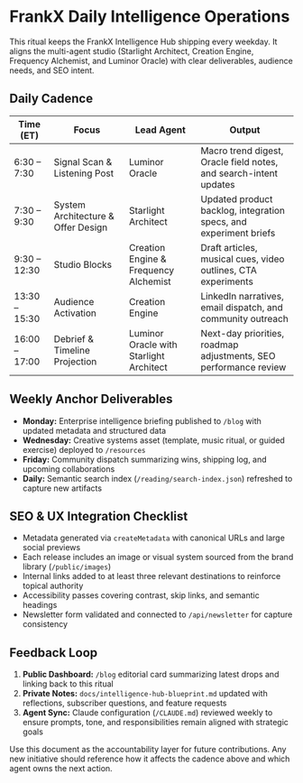 # FrankX Daily Intelligence Operations

This ritual keeps the FrankX Intelligence Hub shipping every weekday. It aligns the multi-agent studio (Starlight Architect, Creation Engine, Frequency Alchemist, and Luminor Oracle) with clear deliverables, audience needs, and SEO intent.

## Daily Cadence

| Time (ET) | Focus | Lead Agent | Output |
|-----------|-------|------------|--------|
| 6:30 – 7:30 | Signal Scan & Listening Post | Luminor Oracle | Macro trend digest, Oracle field notes, and search-intent updates |
| 7:30 – 9:30 | System Architecture & Offer Design | Starlight Architect | Updated product backlog, integration specs, and experiment briefs |
| 9:30 – 12:30 | Studio Blocks | Creation Engine & Frequency Alchemist | Draft articles, musical cues, video outlines, CTA experiments |
| 13:30 – 15:30 | Audience Activation | Creation Engine | LinkedIn narratives, email dispatch, and community outreach |
| 16:00 – 17:00 | Debrief & Timeline Projection | Luminor Oracle with Starlight Architect | Next-day priorities, roadmap adjustments, SEO performance review |

## Weekly Anchor Deliverables

- **Monday:** Enterprise intelligence briefing published to `/blog` with updated metadata and structured data
- **Wednesday:** Creative systems asset (template, music ritual, or guided exercise) deployed to `/resources`
- **Friday:** Community dispatch summarizing wins, shipping log, and upcoming collaborations
- **Daily:** Semantic search index (`/reading/search-index.json`) refreshed to capture new artifacts

## SEO & UX Integration Checklist

- Metadata generated via `createMetadata` with canonical URLs and large social previews
- Each release includes an image or visual system sourced from the brand library (`/public/images`)
- Internal links added to at least three relevant destinations to reinforce topical authority
- Accessibility passes covering contrast, skip links, and semantic headings
- Newsletter form validated and connected to `/api/newsletter` for capture consistency

## Feedback Loop

1. **Public Dashboard:** `/blog` editorial card summarizing latest drops and linking back to this ritual
2. **Private Notes:** `docs/intelligence-hub-blueprint.md` updated with reflections, subscriber questions, and feature requests
3. **Agent Sync:** Claude configuration (`/CLAUDE.md`) reviewed weekly to ensure prompts, tone, and responsibilities remain aligned with strategic goals

Use this document as the accountability layer for future contributions. Any new initiative should reference how it affects the cadence above and which agent owns the next action.
